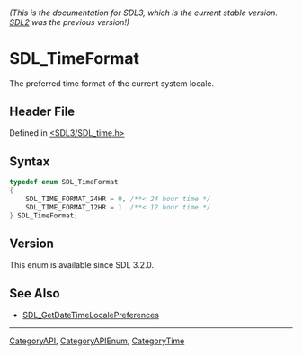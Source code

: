 ###### (This is the documentation for SDL3, which is the current stable version. [SDL2](https://wiki.libsdl.org/SDL2/) was the previous version!)
# SDL_TimeFormat

The preferred time format of the current system locale.

## Header File

Defined in [<SDL3/SDL_time.h>](https://github.com/libsdl-org/SDL/blob/main/include/SDL3/SDL_time.h)

## Syntax

```c
typedef enum SDL_TimeFormat
{
    SDL_TIME_FORMAT_24HR = 0, /**< 24 hour time */
    SDL_TIME_FORMAT_12HR = 1  /**< 12 hour time */
} SDL_TimeFormat;
```

## Version

This enum is available since SDL 3.2.0.

## See Also

- [SDL_GetDateTimeLocalePreferences](SDL_GetDateTimeLocalePreferences)

----
[CategoryAPI](CategoryAPI), [CategoryAPIEnum](CategoryAPIEnum), [CategoryTime](CategoryTime)

